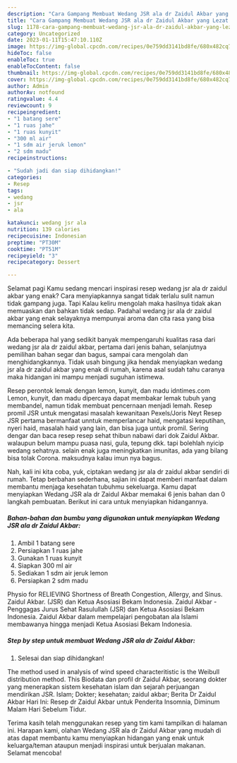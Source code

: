 ```yaml
---
description: "Cara Gampang Membuat Wedang JSR ala dr Zaidul Akbar yang Lezat Sekali"
title: "Cara Gampang Membuat Wedang JSR ala dr Zaidul Akbar yang Lezat Sekali"
slug: 1178-cara-gampang-membuat-wedang-jsr-ala-dr-zaidul-akbar-yang-lezat-sekali
category: Uncategorized
date: 2023-01-11T15:47:10.110Z
image: https://img-global.cpcdn.com/recipes/0e759dd3141bd8fe/680x482cq70/wedang-jsr-ala-dr-zaidul-akbar-foto-resep-utama.jpg
hideToc: false
enableToc: true
enableTocContent: false
thumbnail: https://img-global.cpcdn.com/recipes/0e759dd3141bd8fe/680x482cq70/wedang-jsr-ala-dr-zaidul-akbar-foto-resep-utama.jpg
cover: https://img-global.cpcdn.com/recipes/0e759dd3141bd8fe/680x482cq70/wedang-jsr-ala-dr-zaidul-akbar-foto-resep-utama.jpg
author: Admin
authorAv: notfound
ratingvalue: 4.4
reviewcount: 9
recipeingredient:
- "1 batang sere"
- "1 ruas jahe"
- "1 ruas kunyit"
- "300 ml air"
- "1 sdm air jeruk lemon"
- "2 sdm madu"
recipeinstructions:

- "Sudah jadi dan siap dihidangkan!"
categories:
- Resep
tags:
- wedang
- jsr
- ala

katakunci: wedang jsr ala 
nutrition: 139 calories
recipecuisine: Indonesian
preptime: "PT30M"
cooktime: "PT51M"
recipeyield: "3"
recipecategory: Dessert

---
```



Selamat pagi Kamu sedang mencari inspirasi resep wedang jsr ala dr zaidul akbar yang enak? Cara menyiapkannya sangat tidak terlalu sulit namun tidak gampang juga. Tapi Kalau keliru mengolah maka hasilnya tidak akan memuaskan dan bahkan tidak sedap. Padahal wedang jsr ala dr zaidul akbar yang enak selayaknya mempunyai aroma dan cita rasa yang bisa memancing selera kita.


Ada beberapa hal yang sedikit banyak mempengaruhi kualitas rasa dari wedang jsr ala dr zaidul akbar, pertama dari jenis bahan, selanjutnya pemilihan bahan segar dan bagus, sampai cara mengolah dan menghidangkannya. Tidak usah bingung jika hendak menyiapkan wedang jsr ala dr zaidul akbar yang enak di rumah, karena asal sudah tahu caranya maka hidangan ini mampu menjadi suguhan istimewa.

Resep perontok lemak dengan lemon, kunyit, dan madu idntimes.com Lemon, kunyit, dan madu dipercaya dapat membakar lemak tubuh yang membandel, namun tidak membuat pencernaan menjadi lemah. Resep promil JSR untuk mengatasi masalah kewanitaan Pexels/Joris Neyt Resep JSR pertama bermanfaat unntuk memperlancar haid, mengatasi keputihan, nyeri haid, masalah haid yang lain, dan bisa juga untuk promil. Sering dengar dan baca resep resep sehat thibun nabawi dari dok Zaidul Akbar. walaupun belum mampu puasa nasi, gula, tepung dkk. tapi bolehlah nyicip wedang sehatnya. selain enak juga meningkatkan imunitas, ada yang bilang bisa tolak Corona. maksudnya kalau imun nya bagus.


Nah, kali ini kita coba, yuk, ciptakan wedang jsr ala dr zaidul akbar sendiri di rumah. Tetap berbahan sederhana, sajian ini dapat memberi manfaat dalam membantu menjaga kesehatan tubuhmu sekeluarga. Kamu dapat menyiapkan Wedang JSR ala dr Zaidul Akbar memakai 6 jenis bahan dan 0 langkah pembuatan. Berikut ini cara untuk menyiapkan hidangannya.

<!--inarticleads1-->

##### Bahan-bahan dan bumbu yang digunakan untuk menyiapkan Wedang JSR ala dr Zaidul Akbar:

1. Ambil 1 batang sere
1. Persiapkan 1 ruas jahe
1. Gunakan 1 ruas kunyit
1. Siapkan 300 ml air
1. Sediakan 1 sdm air jeruk lemon
1. Persiapkan 2 sdm madu


Physio for RELIEVING Shortness of Breath Congestion, Allergy, and Sinus. Zaidul Akbar. (JSR) dan Ketua Asosiasi Bekam Indonesia. Zaidul Akbar - Penggagas Jurus Sehat Rasulullah (JSR) dan Ketua Asosiasi Bekam Indonesia. Zaidul Akbar dalam mempelajari pengobatan ala Islami membawanya hingga menjadi Ketua Asosiasi Bekam Indonesia. 

<!--inarticleads2-->

##### Step by step untuk membuat Wedang JSR ala dr Zaidul Akbar:


1. Selesai dan siap dihidangkan!

The method used in analysis of wind speed characteritistic is the Weibull distribution method. This Biodata dan profil dr Zaidul Akbar, seorang dokter yang menerapkan sistem kesehatan islam dan sejarah perjuangan mendirikan JSR. Islam; Dokter; kesehatan; zaidul akbar; Berita Dr Zaidul Akbar Hari Ini: Resep dr Zaidul Akbar untuk Penderita Insomnia, Diminum Malam Hari Sebelum Tidur. 

Terima kasih telah menggunakan resep yang tim kami tampilkan di halaman ini. Harapan kami, olahan Wedang JSR ala dr Zaidul Akbar yang mudah di atas dapat membantu kamu menyiapkan hidangan yang enak untuk keluarga/teman ataupun menjadi inspirasi untuk berjualan makanan. Selamat mencoba!
